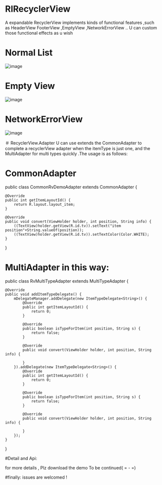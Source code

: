 # RlRecyclerView
A expandable RecyclerView implements kinds of functional features ,such as HeaderView FooterView ,EmptyView ,NetworkErrorView .. U can custom those functional effects  as u wish
# Normal List
![image](https://github.com/Sa1ways/RlRecyclerView/blob/master/shots/normal.gif)
# Empty View
![image](https://github.com/Sa1ways/RlRecyclerView/blob/master/shots/empty.gif)
# NetworkErrorView
![image](https://github.com/Sa1ways/RlRecyclerView/blob/master/shots/network.gif)


＃ RecyclerView.Adapter
U can use extends the CommonAdapter to complete a recyclerView adapter when the itemType is just one,
and the MultiAdapter for multi types quickly .The usage is as follows:

# CommonAdapter<T>

public class CommonRvDemoAdapter extends CommonAdapter<String> {

    @Override
    public int getItemLayoutId() {
        return R.layout.layout_item;
    }

    @Override
    public void convert(ViewHolder holder, int position, String info) {
        ((TextView)holder.getView(R.id.tv)).setText("item position"+String.valueOf(position));
        ((TextView)holder.getView(R.id.tv)).setTextColor(Color.WHITE);
    }

}

# MultiAdapter in this way:

public class RvMultiTypeAdapter extends MultiTypeAdapter<String> {

    @Override
    public void addItemTypeDelegate() {
        mDelegateManager.addDelegate(new ItemTypeDelegate<String>() {
            @Override
            public int getItemLayoutId() {
                return 0;
            }

            @Override
            public boolean isTypeForItem(int position, String s) {
                return false;
            }

            @Override
            public void convert(ViewHolder holder, int position, String info) {

            }
        }).addDelegate(new ItemTypeDelegate<String>() {
            @Override
            public int getItemLayoutId() {
                return 0;
            }

            @Override
            public boolean isTypeForItem(int position, String s) {
                return false;
            }

            @Override
            public void convert(ViewHolder holder, int position, String info) {

            }
        });
    }
}

#Detail and Api:

for more details , Plz download the demo
To be continued( = - =)

#finally: issues are welcomed !


